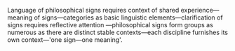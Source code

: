Language of philosophical signs requires context of shared experience—meaning of signs—categories as basic linguistic elements—clarification of signs requires reflective attention —philosophical signs form groups as numerous as there are distinct stable contexts—each discipline furnishes its own context—'one sign—one meaning'.